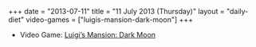 +++
date = "2013-07-11"
title = "11 July 2013 (Thursday)"
layout = "daily-diet"
video-games = ["luigis-mansion-dark-moon"]
+++

<ul>
<li class="entry Video Game">Video Game: <a href="/video-games/luigis-mansion-dark-moon">Luigi’s Mansion: Dark Moon</a></li>
</ul>